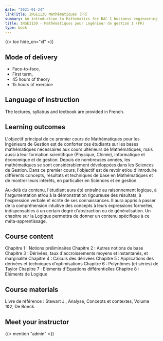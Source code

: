 ```yaml
---
date: "2021-01-24"
linkTitle: INGE1130 Mathématiques (FR)
summary: An introduction to Mathematics for BAC 1 business engineering students.
title: INGE1130 - Mathématiques pour ingénieur de gestion I (FR)
type: book
---
```


{{< toc hide_on="xl" >}}

## Mode of delivery

- Face-to-face, 
- First term, 
- 45 hours of theory 
- 15 hours of exercice

## Language of instruction

The lectures, syllabus and textbook are provided in French. 

## Learning outcomes

L'objectif principal de ce premier cours de Mathématiques pour les Ingénieurs de Gestion est de conforter ces étudiants sur les bases mathématiques nécessaires aux cours ultérieurs de Mathématiques, mais aussi à leur formation scientifique (Physique, Chimie), informatique et économique et de gestion.
Depuis de nombreuses années, les mathématiques se sont considérablement développées dans les Sciences de Gestion. Dans ce premier cours, l'objectif est de revoir et/ou d'introduire différents concepts, résultats et techniques de base en Mathématiques et de montrer leurs intérêts, en particulier en Sciences et en gestion.

Au-delà du contenu, l'étudiant aura été entraîné au raisonnement logique, à l'argumentation et/ou à la démonstration rigoureuse des résultats, à l'expression verbale et écrite de ses connaissances. Il aura appris à passer de la compréhension intuitive des concepts à leurs expressions formelles, indispensables à un certain degré d'abstraction ou de généralisation. Un chapitre sur la Logique permettra de donner un contenu spécifique à ce méta-apprentissage.



## Course content
Chapitre 1 : Notions préliminaires
Chapitre 2 : Autres notions de base
Chapitre 3 : Dérivées, taux d'accroissements moyens et instantanés, et marginalité
Chapitre 4 : Calculs des dérivées
Chapitre 5 : Applications des dérivées et techniques d'optimisations
Chapitre 6 : Polynômes (et séries) de Taylor
Chapitre 7 : Eléments d'Equations différentielles
Chapitre 8 : Eléments de Logique


## Course materials
Livre de référence : Stewart J., Analyse, Concepts et contextes, Volume 1&2, De Boeck. 
## Meet your instructor

{{< mention "admin" >}}

